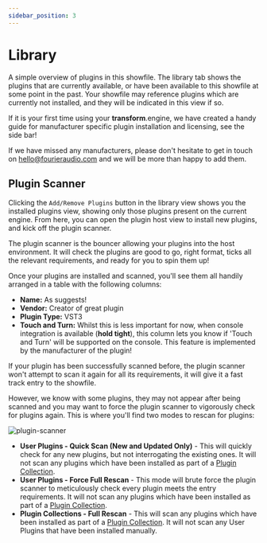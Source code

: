 ```yaml
---
sidebar_position: 3
---
```


# Library

A simple overview of plugins in this showfile. The library tab shows the plugins that are currently
available, or have been available to this showfile at some point in the past. Your showfile may
reference plugins which are currently not installed, and they will be indicated in this view if so.

If it is your first time using your **transform**.engine, we have created a handy guide for manufacturer specific plugin installation and licensing, see the side bar!

If we have missed any manufacturers, please don't hesitate to get in touch on [hello@fourieraudio.com](mailto:hello@fouieraudio.com) and we will be more than happy to add them.

## Plugin Scanner

Clicking the `Add/Remove Plugins` button in the library view shows you the installed plugins view,
showing only those plugins present on the current engine. From here, you can open the plugin host
view to install new plugins, and kick off the plugin scanner.

The plugin scanner is the bouncer allowing your plugins into the host environment. It will check the
plugins are good to go, right format, ticks all the relevant requirements, and ready for you to spin
them up!

Once your plugins are installed and scanned, you'll see them all handily arranged in a table with
the following columns:

- **Name:** As suggests!
- **Vendor:** Creator of great plugin
- **Plugin Type:** VST3
- **Touch and Turn:** Whilst this is less important for now, when console integration is available (**hold tight**), this column lets you know if 'Touch and Turn' will be supported on the console. This feature is implemented by the manufacturer of the plugin!

If your plugin has been successfully scanned before, the plugin scanner won't attempt to scan it again for all its requirements, it will give it a fast track entry to the showfile.

However, we know with some plugins, they may not appear after being scanned and you may want to force the plugin scanner to vigorously check for plugins again.
This is where you'll find two modes to rescan for plugins:

![plugin-scanner](@site/static/img/transformclient/quick-scan-full-rescan.png)

- **User Plugins - Quick Scan (New and Updated Only)** - This will quickly check for any new plugins, but not interrogating the existing ones. It will not scan any plugins which have been installed as part of a [Plugin Collection](../../transform.suite/transform.suite.md).
- **User Plugins - Force Full Rescan** - This mode will brute force the plugin scanner to meticulously check every plugin meets the entry requirements. It will not scan any plugins which have been installed as part of a [Plugin Collection](../../transform.suite/transform.suite.md).
- **Plugin Collections - Full Rescan** - This will scan any plugins which have been installed as part of a [Plugin Collection](../../transform.suite/transform.suite.md). It will not scan any User Plugins that have been installed manually.

